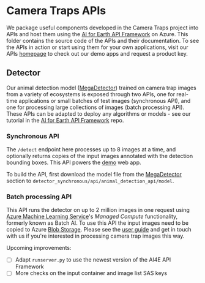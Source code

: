 # Camera Traps APIs

We package useful components developed in the Camera Traps project into APIs and host them using the [AI for Earth API Framework](https://github.com/Microsoft/AIforEarth-API-Development) on Azure. This folder contains the source code of the APIs and their documentation. To see the APIs in action or start using them for your own applications, visit our APIs [homepage](https://www.microsoft.com/en-us/ai/ai-for-earth-apis?activetab=pivot1%3aprimaryr3) to check out our demo apps and request a product key.


## Detector

Our animal detection model ([MegaDetector](https://github.com/Microsoft/CameraTraps#megadetector)) trained on camera trap images from a variety of ecosystems is exposed through two APIs, one for real-time applications or small batches of test images (synchronous API), and one for processing large collections of images (batch processing API). These APIs can be adapted to deploy any algorithms or models - see our tutorial in the [AI for Earth API Framework](https://github.com/Microsoft/AIforEarth-API-Development) repo.


### Synchronous API

The `/detect` endpoint here processes up to 8 images at a time, and optionally returns copies of the input images annotated with the detection bounding boxes. This API powers the [demo](../demo) web app.

To build the API, first download the model file from the [MegaDetector](https://github.com/Microsoft/CameraTraps#megadetector) section to `detector_synchronous/api/animal_detection_api/model`.


### Batch processing API

This API runs the detector on up to 2 million images in one request using [Azure Machine Learning Service](https://azure.microsoft.com/en-us/services/machine-learning-service/)'s _Managed Compute_ functionality, formerly known as Batch AI. To use this API the input images need to be copied to Azure [Blob Storage](https://azure.microsoft.com/en-us/services/storage/blobs/). Please see the [user guide](./batch_processing/README.md) and get in touch with us if you're interested in processing camera trap images this way. 

Upcoming improvements:
- [ ] Adapt `runserver.py` to use the newest version of the AI4E API Framework
- [ ] More checks on the input container and image list SAS keys
